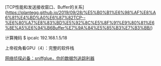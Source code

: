 
[TCP性能和发送接收窗口、Buffer的关系]
(<https://plantegg.github.io/2019/09/28/%E5%B0%B1%E6%98%AF%E8%A6%81%E4%BD%A0%E6%87%82TCP--%E6%80%A7%E8%83%BD%E5%92%8C%E5%8F%91%E9%80%81%E6%8E%A5%E6%94%B6Buffer%E7%9A%84%E5%85%B3%E7%B3%BB/>)

计算掩码
$ ipcalc 192.168.1.5/18

上帝视角看GPU（4）：完整的软件栈
 




[网络侦探必备：sniffglue，你的数据包追踪利器](https://mp.weixin.qq.com/s?__biz=MzkwNjYxNTY3Mg==&mid=2247501663&idx=1&sn=f6688e50b270930fe015224762cd1fe0&chksm=c0e74948f790c05e94c485482a05b47106fcc58fd3438b72f75cd6472f75ff94cdb9083f4207&mpshare=1&scene=1&srcid=0722HKxY9u2becGeFA6Tqbws&sharer_shareinfo=6bb3397800d3e2714a149b691dd92b46&sharer_shareinfo_first=6bb3397800d3e2714a149b691dd92b46&exportkey=n_ChQIAhIQpTU%2FmjLcuKEk1wKNYqPKhxLyAQIE97dBBAEAAAAAANx8MjoR0w0AAAAOpnltbLcz9gKNyK89dVj0h45bQAegoiSEkNUBv%2BWGOgFILZko%2Fvzki7%2Fvaf0FStWQA9361FHzsHYtfngLBBNMgW49DcqYGyC3jTU3JYwfOu91Hb0y0gQV5UkdfbuuLy8XCT0xbL2DYHu2xdOX0A8hCDsaWTbujs38vqpp1OeWiB054%2B2b3XG4CC3%2F8MXi58BWPWxuBGD22%2Bj%2FfMtMQHn2xvCMrMdSyyPIlVzP%2BGzZqo0zsNRHYrtV5ap7sF631TtH6Z1Un4oonElAx%2F0XUVvbwN3G6qLWgPKyqH6o&acctmode=0&pass_ticket=vEcZ0bd%2BmwdQmINrUPvTEBW1kvnbMN3EJklDmsGMZQ3RgnNaGBsj5SnTTw2%2BTnTY&wx_header=0&poc_token=HL3_nmajVscHzji4E_hENUmbrtenVp3zDsfoKHB1)

